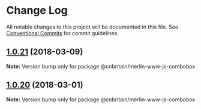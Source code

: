 # Change Log

All notable changes to this project will be documented in this file.
See [Conventional Commits](https://conventionalcommits.org) for commit guidelines.

<a name="1.0.21"></a>
## [1.0.21](https://github.com/cnduk/merlin-www-components/compare/@cnbritain/merlin-www-js-combobox@1.0.20...@cnbritain/merlin-www-js-combobox@1.0.21) (2018-03-09)




**Note:** Version bump only for package @cnbritain/merlin-www-js-combobox

<a name="1.0.20"></a>
## [1.0.20](https://github.com/cnduk/merlin-www-components/compare/@cnbritain/merlin-www-js-combobox@1.0.19...@cnbritain/merlin-www-js-combobox@1.0.20) (2018-03-01)




**Note:** Version bump only for package @cnbritain/merlin-www-js-combobox
